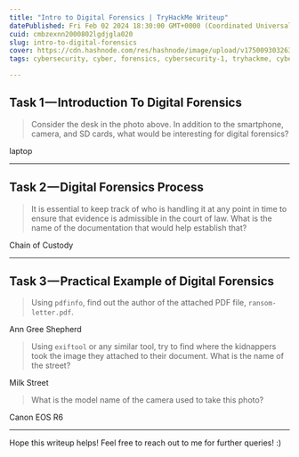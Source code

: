 ```yaml
---
title: "Intro to Digital Forensics | TryHackMe Writeup"
datePublished: Fri Feb 02 2024 18:30:00 GMT+0000 (Coordinated Universal Time)
cuid: cmbzexnn2000802lgdjgla020
slug: intro-to-digital-forensics
cover: https://cdn.hashnode.com/res/hashnode/image/upload/v1750093032632/ea24b661-dbdf-4318-ad3f-499d13ad9069.png
tags: cybersecurity, cyber, forensics, cybersecurity-1, tryhackme, cybersec, digitalforensic, blueteam, dfir, cyber-2, tryhackme-walkthrough, tryhackmewalkthrough

---
```


## Task 1 — Introduction To Digital Forensics

> Consider the desk in the photo above. In addition to the smartphone, camera, and SD cards, what would be interesting for digital forensics?

laptop

---

## Task 2 — Digital Forensics Process

> It is essential to keep track of who is handling it at any point in time to ensure that evidence is admissible in the court of law. What is the name of the documentation that would help establish that?

Chain of Custody

---

## Task 3 — Practical Example of Digital Forensics

> Using `pdfinfo`, find out the author of the attached PDF file, `ransom-letter.pdf`.

Ann Gree Shepherd

> Using `exiftool` or any similar tool, try to find where the kidnappers took the image they attached to their document. What is the name of the street?

Milk Street

> What is the model name of the camera used to take this photo?

Canon EOS R6

---

Hope this writeup helps! Feel free to reach out to me for further queries! :)